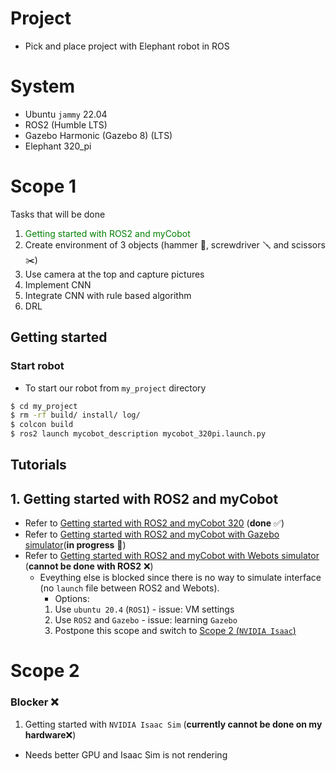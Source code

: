 # Project
- Pick and place project with Elephant robot in ROS

# System
- Ubuntu `jammy` 22.04
- ROS2  (Humble LTS)
- Gazebo Harmonic (Gazebo 8) (LTS)
- Elephant 320_pi

# Scope 1
Tasks that will be done
1. <span style="color:green;">Getting started with ROS2 and myCobot</span>
2. Create environment of 3 objects (hammer 🔨, screwdriver 🪛 and scissors ✂️) 
3. Use camera at the top and capture pictures
4. Implement CNN
5. Integrate CNN with rule based algorithm
6. DRL


## Getting started
### Start robot
- To start our robot from `my_project` directory
```bash
$ cd my_project
$ rm -rf build/ install/ log/
$ colcon build
$ ros2 launch mycobot_description mycobot_320pi.launch.py
```

## Tutorials
## 1. Getting started with ROS2 and myCobot

- Refer to [Getting started with ROS2 and myCobot 320](1_getting_started_with_ros2_and_mycobot320.md) (**done** ✅)
- Refer to [Getting started with ROS2 and myCobot with Gazebo simulator](2_getting_started_with_mycobot_gazebo.md)(**in progress** 🔴)
- Refer to [Getting started with ROS2 and myCobot with Webots simulator](3_getting_started_with_mycobot_webots.md) (**cannot be done with ROS2** :x:)
  - Eveything else is blocked since there is no way to simulate interface (no `launch` file between ROS2 and Webots). 
    - Options:
    1. Use `ubuntu 20.4` (`ROS1`) - issue: VM settings
    2. Use `ROS2` and `Gazebo` - issue: learning `Gazebo`
    3. Postpone this scope and switch to [Scope 2 (`NVIDIA Isaac`)](#scope2)


# <a name="scope2"></a>Scope 2
### Blocker :x:
1. Getting started with `NVIDIA Isaac Sim` (**currently cannot be done on my hardware**:x:)
  - Needs better GPU and Isaac Sim is not rendering


